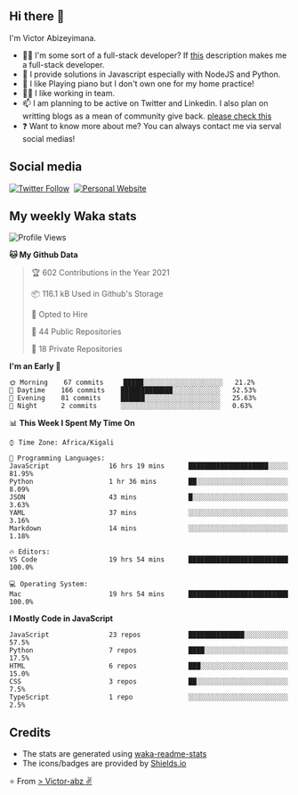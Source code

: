 ## Hi there 👋
I'm Victor Abizeyimana.  
- 👨‍💻 I'm some sort of a full-stack developer? If [this](https://www.w3schools.com/whatis/whatis_fullstack.asp) description makes me a full-stack developer.
- 🌱 I provide solutions in Javascript especially with NodeJS and Python. 
- 🎹 I like Playing piano but I don't own one for my home practice!
- 👯‍♀️ I like working in team.
- 📫 I am planning to be active on Twitter and Linkedin. I also plan on writting blogs as a mean of community give back. [please check this](https://victor-abz.com/)
- ❓ Want to know more about me? You can always contact me via serval social medias!

## Social media
[![Twitter Follow](https://img.shields.io/twitter/follow/vicky_abz?color=%231DA1F2&label=Twitter&style=for-the-badge&logo=twitter&logoColor=ffffff)](https://twitter.com/vicky_abz)
‎‎ [![Personal Website](https://img.shields.io/static/v1?label=visit&message=victor-abz.com&color=%235F021F&style=for-the-badge)](https://victor-abz.com/)

## My weekly Waka stats
<!--START_SECTION:waka-->
![Profile Views](http://img.shields.io/badge/Profile%20Views-0-blue)

**🐱 My Github Data** 

> 🏆 602 Contributions in the Year 2021
 > 
> 📦 116.1 kB Used in Github's Storage 
 > 
> 💼 Opted to Hire
 > 
> 📜 44 Public Repositories 
 > 
> 🔑 18 Private Repositories  
 > 
**I'm an Early 🐤** 

```text
🌞 Morning    67 commits     █████░░░░░░░░░░░░░░░░░░░░   21.2% 
🌆 Daytime    166 commits    █████████████░░░░░░░░░░░░   52.53% 
🌃 Evening    81 commits     ██████░░░░░░░░░░░░░░░░░░░   25.63% 
🌙 Night      2 commits      ░░░░░░░░░░░░░░░░░░░░░░░░░   0.63%

```


📊 **This Week I Spent My Time On** 

```text
⌚︎ Time Zone: Africa/Kigali

💬 Programming Languages: 
JavaScript               16 hrs 19 mins      ████████████████████░░░░░   81.95% 
Python                   1 hr 36 mins        ██░░░░░░░░░░░░░░░░░░░░░░░   8.09% 
JSON                     43 mins             █░░░░░░░░░░░░░░░░░░░░░░░░   3.63% 
YAML                     37 mins             ░░░░░░░░░░░░░░░░░░░░░░░░░   3.16% 
Markdown                 14 mins             ░░░░░░░░░░░░░░░░░░░░░░░░░   1.18%

🔥 Editors: 
VS Code                  19 hrs 54 mins      █████████████████████████   100.0%

💻 Operating System: 
Mac                      19 hrs 54 mins      █████████████████████████   100.0%

```

**I Mostly Code in JavaScript** 

```text
JavaScript               23 repos            ██████████████░░░░░░░░░░░   57.5% 
Python                   7 repos             ████░░░░░░░░░░░░░░░░░░░░░   17.5% 
HTML                     6 repos             ███░░░░░░░░░░░░░░░░░░░░░░   15.0% 
CSS                      3 repos             ██░░░░░░░░░░░░░░░░░░░░░░░   7.5% 
TypeScript               1 repo              ░░░░░░░░░░░░░░░░░░░░░░░░░   2.5%

```



<!--END_SECTION:waka-->

## Credits
- The stats are generated using [waka-readme-stats](https://github.com/anmol098/waka-readme-stats)
- The icons/badges are provided by [Shields.io](https://shields.io/)

⭐️ From [> Victor-abz ✌](https://victor-abz.com/)
